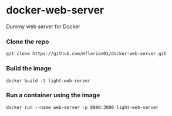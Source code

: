# docker-web-server
Dummy web server for Docker

### Clone the repo
`git clone https://github.com/mflorian01/docker-web-server.git`

### Build the image
`docker build -t light-web-server`

### Run a container using the image
`docker run --name web-server -p 8080:3000 light-web-server`
